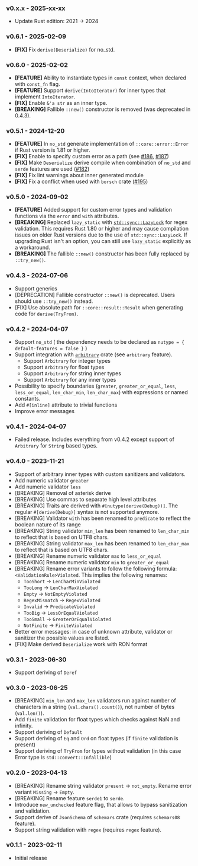 ### v0.x.x - 2025-xx-xx
- Update Rust edition: 2021 -> 2024

### v0.6.1 - 2025-02-09
- **[FIX]** Fix `derive(Deserialize)` for no_std.

### v0.6.0 - 2025-02-02
- **[FEATURE]** Ability to instantiate types in `const` context, when declared with `const_fn` flag.
- **[FEATURE]** Support `derive(IntoIterator)` for inner types that implement `IntoIterator`.
- **[FIX]** Enable `&'a str` as an inner type.
- **[BREAKING]** Fallible `::new()` constructor is removed (was deprecated in 0.4.3).

### v0.5.1 - 2024-12-20

* **[FEATURE]** In `no_std` generate implementation of `::core::error::Error` if Rust version is 1.81 or higher.
* **[FIX]** Enable to specify custom error as a path (see [#186](https://github.com/greyblake/nutype/issues/186), [#187](https://github.com/greyblake/nutype/pull/187))
* **[FIX]** Make `Deserialize` derive compile when combination of `no_std` and `serde` features are used ([#182](https://github.com/greyblake/nutype/issues/182))
* **[FIX]** Fix lint warnings about inner generated module
* **[FIX]** Fix a conflict when used with `borsch` crate ([#195](https://github.com/greyblake/nutype/pull/195))

### v0.5.0 - 2024-09-02

- **[FEATURE]** Added support for custom error types and validation functions via the `error` and `with` attributes.
- **[BREAKING]** Replaced `lazy_static` with [`std::sync::LazyLock`](https://doc.rust-lang.org/stable/std/sync/struct.LazyLock.html) for regex validation. This requires Rust 1.80 or higher and may cause compilation issues on older Rust versions due to the use of `std::sync::LazyLock`. If upgrading Rust isn't an option, you can still use `lazy_static` explicitly as a workaround.
- **[BREAKING]** The fallible `::new()` constructor has been fully replaced by `::try_new()`.

### v0.4.3 - 2024-07-06

* Support generics
* [DEPRECATION] Fallible constructor `::new()` is deprecated. Users should use `::try_new()` instead.
* [FIX] Use absolute path for `::core::result::Result` when generating code for `derive(TryFrom)`.

### v0.4.2 - 2024-04-07

* Support `no_std` ( the dependency needs to be declared as `nutype = { default-features = false }` )
* Support integration with [`arbitrary`](https://crates.io/crates/arbitrary) crate (see `arbitrary` feature).
  * Support `Arbitrary` for integer types
  * Support `Arbitrary` for float types
  * Support `Arbitrary` for string inner types
  * Support `Arbitrary` for any inner types
* Possibility to specify boundaries (`greater`, `greater_or_equal`, `less`, `less_or_equal`, `len_char_min`, `len_char_max`) with expressions or named constants.
* Add `#[inline]` attribute to trivial functions
* Improve error messages

### v0.4.1 - 2024-04-07

* Failed release. Includes everything from v0.4.2 except support of `Arbitrary` for `String` based types.

### v0.4.0 - 2023-11-21
* Support of arbitrary inner types with custom sanitizers and validators.
* Add numeric validator `greater`
* Add numeric validator `less`
* [BREAKING] Removal of asterisk derive
* [BREAKING] Use commas to separate high level attributes
* [BREAKING] Traits are derived with `#[nutype(derive(Debug))]`. The regular `#[derive(Debug)]` syntax is not supported anymore.
* [BREAKING] Validator `with` has been renamed to `predicate` to reflect the boolean nature of its range
* [BREAKING] String validator `min_len` has been renamed to `len_char_min` to reflect that is based on UTF8 chars.
* [BREAKING] String validator `max_len` has been renamed to `len_char_max` to reflect that is based on UTF8 chars.
* [BREAKING] Rename numeric validator `max` to `less_or_equal`
* [BREAKING] Rename numeric validator `min` to `greater_or_equal`
* [BREAKING] Rename error variants to follow the following formula: `<ValidationRule>Violated`. This implies the following renames:
  * `TooShort` -> `LenCharMinViolated`
  * `TooLong` -> `LenCharMaxViolated`
  * `Empty` -> `NotEmptyViolated`
  * `RegexMismatch` -> `RegexViolated`
  * `Invalid` -> `PredicateViolated`
  * `TooBig` -> `LessOrEqualViolated`
  * `TooSmall` -> `GreaterOrEqualViolated`
  * `NotFinite` -> `FiniteViolated`
* Better error messages: in case of unknown attribute, validator or sanitizer the possible values are listed.
* [FIX] Make derived `Deserialize` work with RON format

### v0.3.1 - 2023-06-30
* Support deriving of `Deref`

### v0.3.0 - 2023-06-25
* [BREAKING] `min_len` and `max_len` validators run against number of characters in a string (`val.chars().count()`), not number of bytes (`val.len()`).
* Add `finite` validation for float types which checks against NaN and infinity.
* Support deriving of `Default`
* Support deriving of `Eq` and `Ord` on float types (if `finite` validation is present)
* Support deriving of `TryFrom` for types without validation (in this case Error type is `std::convert::Infallible`)

### v0.2.0 - 2023-04-13

* [BREAKING] Rename string validator `present` -> `not_empty`. Rename error variant `Missing` -> `Empty`.
* [BREAKING] Rename feature `serde1` to `serde`.
* Introduce `new_unchecked` feature flag, that allows to bypass sanitization and validation.
* Support derive of `JsonSchema` of `schemars` crate (requires `schemars08` feature).
* Support string validation with `regex` (requires `regex` feature).

### v0.1.1 - 2023-02-11
* Initial release

